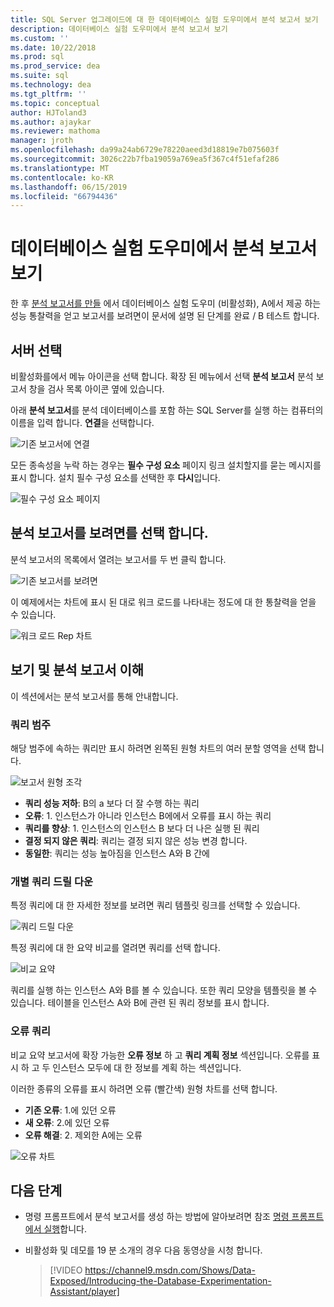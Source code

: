 ```yaml
---
title: SQL Server 업그레이드에 대 한 데이터베이스 실험 도우미에서 분석 보고서 보기
description: 데이터베이스 실험 도우미에서 분석 보고서 보기
ms.custom: ''
ms.date: 10/22/2018
ms.prod: sql
ms.prod_service: dea
ms.suite: sql
ms.technology: dea
ms.tgt_pltfrm: ''
ms.topic: conceptual
author: HJToland3
ms.author: ajaykar
ms.reviewer: mathoma
manager: jroth
ms.openlocfilehash: da99a24ab6729e78220aeed3d18819e7b075603f
ms.sourcegitcommit: 3026c22b7fba19059a769ea5f367c4f51efaf286
ms.translationtype: MT
ms.contentlocale: ko-KR
ms.lasthandoff: 06/15/2019
ms.locfileid: "66794436"
---
```

# <a name="view-analysis-reports-in-database-experimentation-assistant"></a>데이터베이스 실험 도우미에서 분석 보고서 보기

한 후 [분석 보고서를 만들](database-experimentation-assistant-create-report.md) 에서 데이터베이스 실험 도우미 (비활성화), A에서 제공 하는 성능 통찰력을 얻고 보고서를 보려면이 문서에 설명 된 단계를 완료 / B 테스트 합니다.

## <a name="select-a-server"></a>서버 선택

비활성화를에서 메뉴 아이콘을 선택 합니다. 확장 된 메뉴에서 선택 **분석 보고서** 분석 보고서 창을 검사 목록 아이콘 옆에 있습니다.

아래 **분석 보고서**를 분석 데이터베이스를 포함 하는 SQL Server를 실행 하는 컴퓨터의 이름을 입력 합니다. **연결**을 선택합니다. 

![기존 보고서에 연결](./media/database-experimentation-assistant-view-report/dea-view-report-connect.png)

모든 종속성을 누락 하는 경우는 **필수 구성 요소** 페이지 링크 설치할지를 묻는 메시지를 표시 합니다. 설치 필수 구성 요소를 선택한 후 **다시**입니다.

![필수 구성 요소 페이지](./media/database-experimentation-assistant-view-report/dea-view-report-prereq.png)

## <a name="select-an-analysis-report-to-view"></a>분석 보고서를 보려면를 선택 합니다.

분석 보고서의 목록에서 열려는 보고서를 두 번 클릭 합니다.

![기존 보고서를 보려면](./media/database-experimentation-assistant-view-report/dea-view-report-view-existing.png)

이 예제에서는 차트에 표시 된 대로 워크 로드를 나타내는 정도에 대 한 통찰력을 얻을 수 있습니다.

![워크 로드 Rep 차트](./media/database-experimentation-assistant-view-report/dea-view-report-workload-compare.png)

## <a name="view-and-understand-the-analysis-report"></a>보기 및 분석 보고서 이해

이 섹션에서는 분석 보고서를 통해 안내합니다.

### <a name="query-categories"></a>쿼리 범주

해당 범주에 속하는 쿼리만 표시 하려면 왼쪽된 원형 차트의 여러 분할 영역을 선택 합니다.

![보고서 원형 조각](./media/database-experimentation-assistant-view-report/dea-view-report-pie-slices.png)

- **쿼리 성능 저하**: B의 a 보다 더 잘 수행 하는 쿼리  
- **오류**: 1. 인스턴스가 아니라 인스턴스 B에에서 오류를 표시 하는 쿼리  
- **쿼리를 향상**: 1. 인스턴스의 인스턴스 B 보다 더 나은 실행 된 쿼리  
- **결정 되지 않은 쿼리**: 쿼리는 결정 되지 않은 성능 변경 합니다.  
- **동일한**: 쿼리는 성능 높아짐을 인스턴스 A와 B 간에

### <a name="individual-query-drill-down"></a>개별 쿼리 드릴 다운

특정 쿼리에 대 한 자세한 정보를 보려면 쿼리 템플릿 링크를 선택할 수 있습니다.

![쿼리 드릴 다운](./media/database-experimentation-assistant-view-report/dea-view-report-drilldown.png)

특정 쿼리에 대 한 요약 비교를 열려면 쿼리를 선택 합니다.

![비교 요약](./media/database-experimentation-assistant-view-report/dea-view-report-comparison-summary.png)

쿼리를 실행 하는 인스턴스 A와 B를 볼 수 있습니다. 또한 쿼리 모양을 템플릿을 볼 수 있습니다. 테이블을 인스턴스 A와 B에 관련 된 쿼리 정보를 표시 합니다.

### <a name="error-queries"></a>오류 쿼리

비교 요약 보고서에 확장 가능한 **오류 정보** 하 고 **쿼리 계획 정보** 섹션입니다. 오류를 표시 하 고 두 인스턴스 모두에 대 한 정보를 계획 하는 섹션입니다.

이러한 종류의 오류를 표시 하려면 오류 (빨간색) 원형 차트를 선택 합니다.
- **기존 오류**: 1.에 있던 오류
- **새 오류**: 2.에 있던 오류
- **오류 해결**: 2. 제외한 A에는 오류

![오류 차트](./media/database-experimentation-assistant-view-report/dea-view-report-error-charts.png)

## <a name="next-steps"></a>다음 단계

- 명령 프롬프트에서 분석 보고서를 생성 하는 방법에 알아보려면 참조 [명령 프롬프트에서 실행](database-experimentation-assistant-run-command-prompt.md)합니다.

- 비활성화 및 데모를 19 분 소개의 경우 다음 동영상을 시청 합니다.

  > [!VIDEO https://channel9.msdn.com/Shows/Data-Exposed/Introducing-the-Database-Experimentation-Assistant/player]
